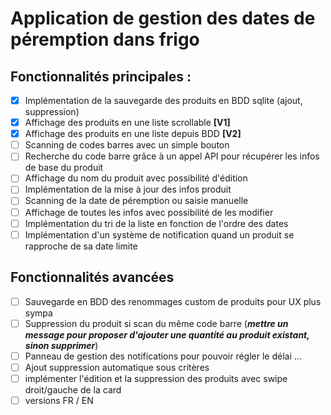 # Application de gestion des dates de péremption dans frigo
## Fonctionnalités principales :
- [x] Implémentation de la sauvegarde des produits en BDD sqlite (ajout, suppression)
- [x] Affichage des produits en une liste scrollable **[V1]**
- [x] Affichage des produits en une liste depuis BDD **[V2]**
- [ ] Scanning de codes barres avec un simple bouton
- [ ] Recherche du code barre grâce à un appel API pour récupérer les infos de base du produit 
- [ ] Affichage du nom du produit avec possibilité d'édition 
- [ ] Implémentation de la mise à jour des infos produit
- [ ] Scanning de la date de péremption ou saisie manuelle
- [ ] Affichage de toutes les infos avec possibilité de les modifier
- [ ] Implémentation du tri de la liste en fonction de l'ordre des dates
- [ ] Implémentation d'un système de notification quand un produit se rapproche de sa date limite
  
## Fonctionnalités avancées
- [ ] Sauvegarde en BDD des renommages custom de produits pour UX plus sympa
- [ ] Suppression du produit si scan du même code barre (***mettre un message pour proposer d'ajouter une quantité au produit existant, sinon supprimer***)
- [ ] Panneau de gestion des notifications pour pouvoir régler le délai ... 
- [ ] Ajout suppression automatique sous critères 
- [ ] implémenter l'édition et la suppression des produits avec swipe droit/gauche de la card 
- [ ] versions FR / EN